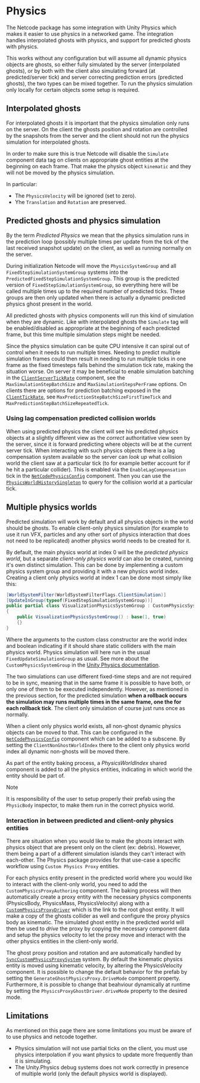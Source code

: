 # Physics

The Netcode package has some integration with Unity Physics which makes it easier to use physics in a networked game. The integration handles interpolated ghosts with physics, and support for predicted ghosts with physics.

This works without any configuration but will assume all dynamic physics objects are ghosts, so either fully simulated by the server (interpolated ghosts), or by both with the client also simulating forward (at predicted/server tick) and server correcting prediction errors (predicted ghosts), the two types can be mixed together. To run the physics simulation only locally for certain objects some setup is required.

## Interpolated ghosts

For interpolated ghosts it is important that the physics simulation only runs on the server.
On the client the ghosts position and rotation are controlled by the snapshots from the server and the client should not run the physics simulation for interpolated ghosts.

In order to make sure this is true Netcode will disable the `Simulate` component data tag on clients on appropriate ghost entities at the beginning on each frame. That make the physics object `kinematic` and they will not be moved by the physics simulation.

In particular:

- The `PhysicsVelocity` will be ignored (set to zero).
- Yhe `Translation` and `Rotation` are preserved.

## Predicted ghosts and physics simulation

By the term _Predicted Physics_ we mean that the physics simulation runs in the prediction loop (possibly multiple times per update from the tick of the last received snapshot update) on the client, as well as running normally on the server.

During initialization Netcode will move the `PhysicsSystemGroup` and all `FixedStepSimulationSystemGroup` systems into the `PredictedFixedStepSimulationSystemGroup`. This group is the predicted version of `FixedStepSimulationSystemGroup`, so everything here will be called multiple times up to the required number of predicted ticks. These groups are then only updated when there is actually a dynamic predicted physics ghost present in the world.

All predicted ghosts with physics components will run this kind of simulation when they are dynamic. Like with interpolated ghosts the `Simulate` tag will be enabled/disabled as appropriate at the beginning of each predicted frame, but this time multiple simulation steps might be needed.

Since the physics simulation can be quite CPU intensive it can spiral out of control when it needs to run multiple times. Needing to predict multiple simulation frames could then result in needing to run multiple ticks in one frame as the fixed timesteps falls behind the simulation tick rate, making the situation worse. On server it may be beneficial to enable simulation batching in the [`ClientServerTickRate`](https://docs.unity3d.com/Packages/com.unity.netcode@latest/index.html?subfolder=/api/Unity.NetCode.ClientServerTickRate.html) component, see the `MaxSimulationStepBatchSize` and `MaxSimulationStepsPerFrame` options. On clients there are options for prediction batching exposed in the [`ClientTickRate`](https://docs.unity3d.com/Packages/com.unity.netcode@latest/index.html?subfolder=/api/Unity.NetCode.ClientTickRate.html), see `MaxPredictionStepBatchSizeFirstTimeTick` and `MaxPredictionStepBatchSizeRepeatedTick`.

### Using lag compensation predicted collision worlds

When using predicted physics the client will see his predicted physics objects at a slightly different view as the _correct_ authoritative view seen by the server, since it is forward predicting where objects will be at the current server tick. When interacting with such physics objects there is a lag compensation system available so the server can _look up_ what collision world the client saw at a particular tick (to for example better account for if he hit a particular collider). This is enabled via the `EnableLagCompensation` tick in the [`NetCodePhysicsConfig`](https://docs.unity3d.com/Packages/com.unity.netcode@latest/index.html?subfolder=/api/Unity.NetCode.NetCodePhysicsConfig.html) component. Then you can use the [`PhysicsWorldHistorySingleton`](https://docs.unity3d.com/Packages/com.unity.netcode@latest/index.html?subfolder=/api/Unity.NetCode.PhysicsWorldHistorySingleton.html) to query for the collision world at a particular tick.

## Multiple physics worlds

Predicted simulation will work by default and all physics objects in the world should be ghosts. To enable client-only physics simulation (for example to use it run VFX, particles and any other sort of physics interaction that does not need to be replicated) another physics world needs to be created for it.

By default, the main physics world at index 0 will be the _predicted physics world_, but a separate _client-only physics world_ can also be created, running it's own distinct simulation. This can be done by implementing a custom physics system group and providing it with a new physics world index. Creating a client only physics world at index 1 can be done most simply like this:

```c#
[WorldSystemFilter(WorldSystemFilterFlags.ClientSimulation)]
[UpdateInGroup(typeof(FixedStepSimulationSystemGroup))]
public partial class VisualizationPhysicsSystemGroup : CustomPhysicsSystemGroup
{
    public VisualizationPhysicsSystemGroup() : base(1, true)
    {}
}
```

Where the arguments to the custom class constructor are the world index and boolean indicating if it should share static colliders with the main physics world. Physics simulation will here run in the usual `FixedUpdateSimulationGroup` as usual. See more about the `CustomPhysicsSystemGroup` in the [Unity Physics documentation](https://docs.unity3d.com/Packages/com.unity.physics@latest/index.html?subfolder=/manual/).

The two simulations can use different fixed-time steps and are not required to be in sync, meaning that in the same frame it is possible to have both, or only one of them to be executed independently.
However, as mentioned in the previous section, for the predicted simulation **when a rollback occurs the simulation may runs multiple times in the same frame, one the for each rollback tick**. The client only simulation of course just runs once as normally.

When a client only physics world exists, all non-ghost dynamic physics objects can be moved to that. This can be configured in the [`NetCodePhysicsConfig`](https://docs.unity3d.com/Packages/com.unity.netcode@latest/index.html?subfolder=/api/Unity.NetCode.NetCodePhysicsConfig.html) component which can be added to a subscene. By setting the `ClientNonGhostWorldIndex` there to the client only physics world index all dynamic non-ghosts will be moved there.

As part of the entity baking process, a _PhysicsWorldIndex_ shared component is added to all the physics entities, indicating
in which world the entity should be part of.
> [!NOTE]
> It is responsibility of the user to setup properly their prefab using the `PhysicBody` inspector, to make them run in the correct physics world.

### Interaction in between predicted and client-only physics entities

There are situation when you would like to make the ghosts interact with physics object that are present only on the client (ex: debris). However, them being a part of a different simulation islands they can't interact with each-other.
The Physics package provides for that use-case a specific workflow using `Custom Physics Proxy` entities.

For each physics entity present in the predicted world where you would like to interact with the client-only world, you need to add the `CustomPhysicsProxyAuthoring` component. The baking process will then automatically create a proxy entity with the necessary physics components (PhysicsBody, PhysicsMass, PhysicsVelocity) along with a [`CustomPhysicsProxyDriver`](https://docs.unity3d.com/Packages/com.unity.physics@latest/index.html?subfolder=/api/Unity.Physics.CustomPhysicsProxyDriver.html) which is the link to the root ghost entity. It will make a copy of the ghosts collider as well and configure the proxy physics body as kinematic. The simulated ghost entity in the predicted world will then be used to _drive_ the proxy by copying the necessary component data and setup the physics velocity to let the proxy move and interact with the other physics entities in the  client-only world.

The ghost proxy position and rotation and are automatically handled by [`SyncCustomPhysicsProxySystem`](https://docs.unity3d.com/Packages/com.unity.physics@latest/index.html?subfolder=/api/Unity.Physics.Systems.SyncCustomPhysicsProxySystem.html) system. 
By default the kinematic physics entity is moved using kinematic velocity, by altering the PhysicsVelocity component. It is possible to change the default behavior for the prefab by setting the 
`GenerateGhostPhysicsProxy.DriveMode` component property. 
Furthermore, it is possible to change that beahviour dynamically at runtime by setting the `PhysicsProxyGhostDriver.driveMode` property to the desired mode.

## Limitations

As mentioned on this page there are some limitations you must be aware of to use physics and netcode together.

- Physics simulation will not use partial ticks on the client, you must use physics interpolation if you want physics to update more frequently than it is simulating.
- The Unity.Physics debug systems does not work correctly in presence of multiple world (only the default physics world is displayed).
